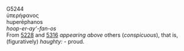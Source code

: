 <body>
  <p>G5244<br>  ὑπερήφανος  <br> huperēphanos  <br><i>hoop-er-ay‘-fan-os </i><br>From <a href="g5228.htm">5228</a> and <a href="g5316.htm">5316</a>  <i>appearing</i> <i>above</i> others (<i>conspicuous</i>), that is, (figuratively) <i>haughty:</i> - proud.<br></p>
 </body>